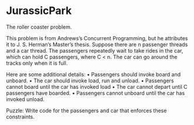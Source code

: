 # JurassicPark
The roller coaster problem.

This problem is from Andrews’s Concurrent Programming, but he attributes
it to J. S. Herman’s Master’s thesis.
Suppose there are n passenger threads and a car thread. The
passengers repeatedly wait to take rides in the car, which can hold
C passengers, where C < n. The car can go around the tracks only
when it is full.

Here are some additional details:
  • Passengers should invoke board and unboard.
  • The car should invoke load, run and unload.
  • Passengers cannot board until the car has invoked load
  • The car cannot depart until C passengers have boarded.
  • Passengers cannot unboard until the car has invoked unload.
  
Puzzle: Write code for the passengers and car that enforces these constraints.
